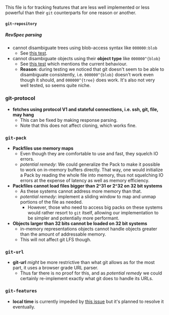 This file is for tracking features that are less well implemented or less powerful than their `git` counterparts for one reason or another.

#### `git-repository`

##### RevSpec parsing

- cannot disambiguate trees using blob-access syntax like `000000:blob`
    - See [this test](https://github.com/Byron/gitoxide/blob/5278cbc9b91ce01761a96a6962564a92daa77b7f/git-repository/tests/rev_spec/mod.rs#L102).
- cannot disambiguate objects using their **object type** like `000000^{blob}`
    - See [this test](https://github.com/Byron/gitoxide/blob/9d2e1eb3defc3ddd7ade7fe2bdd26d8a21afe55f/git-repository/tests/rev_spec/mod.rs#L83) 
      which mentions the current behaviour.
    - **Reason**: during testing we noticed that git doesn't seem to be able to disambiguate consistently, i.e. `000000^{blob}` doesn't work even though it should, and `000000^{tree}` does work. It's also not very well tested, so seems quite niche.

### git-protocol
* **fetches using protocol V1 and stateful connections, i.e. ssh, git, file, may hang**
    * This can be fixed by making response parsing.
    * Note that this does not affect cloning, which works fine.

### `git-pack`
* **Packfiles use memory maps**
    * Even though they are comfortable to use and fast, they squelch IO errors.
    * _potential remedy_: We could generalize the Pack to make it possible to work on in-memory buffers directly. That way, one
      would initialize a Pack by reading the whole file into memory, thus not squelching IO errors at the expense of latency as well
      as memory efficiency.
* **Packfiles cannot load files bigger than 2^31 or 2^32 on 32 bit systems**
    * As these systems cannot address more memory than that.
    * _potential remedy_: implement a sliding window to map and unmap portions of the file as needed.
        * However, those who need to access big packs on these systems would rather resort to `git` itself, allowing
          our implementation to be simpler and potentially more performant.
* **Objects larger than 32 bits cannot be loaded on 32 bit systems**
    * in-memory representations objects cannot handle objects greater than the amount of addressable memory.
    * This will not affect git LFS though.

### `git-url`

* **git-url** _might_ be more restrictive than what git allows as for the most part, it uses a browser grade URL parser.
    * Thus far there is no proof for this, and as _potential remedy_ we could certainly re-implement exactly what git does
      to handle its URLs.

### `git-features`

* **local time** is currently impeded by [this issue](https://github.com/time-rs/time/issues/293#issuecomment-909158529) but it's planned to resolve it eventually.

